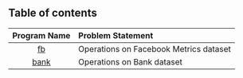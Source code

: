 ## Table of contents

| Program Name | Problem Statement                      |
| :----------: | :------------------------------------- |
|   [fb](fb)   | Operations on Facebook Metrics dataset |
| [bank](bank) | Operations on Bank dataset             |
